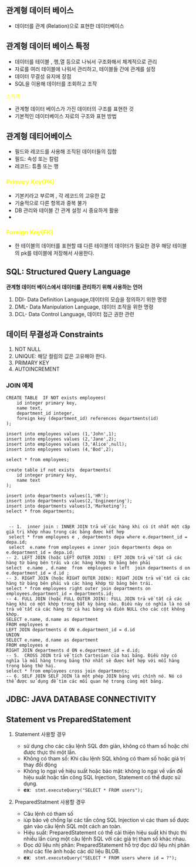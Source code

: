 ## 관계형 데이터 베이스

- 데이터를 관계 (Relation)으로 표현한 데이터베이스

## 관계형 데이터 베이스 특정
- 데이터를 테이블 , 행,열 등으로 나눠서 구조화해서 체계적으로 관리
- 자료를 여러 테이블에 나워서 관리하고, 테이블들 간에 관계를 설정
- 데이터 무결성 유지에 장점
- SQL을 이용해 데이터를 조회하고 조작

<span style="color: yellow;">스키마</span>
-  관계형 데이터 베이스가 가진 데이터의 구조를 표현한 것
-  기본적인 데이터베이스 자료의 구조와 표현 방법

## 관계형 데티어베이스
- 필드와 레코드를 사용해 조직된 데이터들의 집합
-  필드: 속성 또는 칼럼
-  레코드: 튜플 또는 행
  
### <span style="color: yellow;">Primary Key(PK)</span>
- 기본키라고 부르며 , 각 레코드의 고유한 값
- 기술적으로 다른 항목과 중복 불가
-  DB 관리와 테이블 간 관계 설정 시 중요하게 활용
-  
### <span style="color: yellow;">Foreign Key(FK)</span>
- 한 테이블의 데이터를 표현할 떄 다른 테이블의 데이터가 필요한 경우 해당 테이블의 pk를 테이블에 저장해서 사용한다.
  
## SQL: Structured Query Language
**관계형 데이터 베이스에서 데이터를 관리하기 위해 사용하는 언어**
1. DDl- Data Definition Language,데이터의 모습을 정의하기 위한 명령
2. DML- Data Manipulation Language, 데이터 조작을 위한 명령
3. DCL- Data Control Language, 데이터 접근 권한 관련 

## 데이터  무결성과 Constraints
1. NOT NULL
2. UNIQUE: 해당 컬럼의 값은 고유해야 한다.
3. PRIMARY KEY
4. AUTOINCREMENT 


### JOIN 예제

``` drop tables if exists employees;
CREATE TABLE  IF NOT exists employees(
	id integer primary key,
    name text,
    department_id integer,
    foreign key (department_id) references departments(id)
);

insert into employees values (1,'John',1);
insert into employees values (2,'Jane',2);
insert into employees values (3,'Alice',null);
insert into employees values (4,'Bod',2);

select * from employees;

create table if not exists  departments(
	id integer primary key,
    name text
);

insert into departments values(1,'HR');
insert into departments values(2,'Engineering');
insert into departments values(3,'Marketing');
select * from departments;


 -- 1.  inner join : INNER JOIN trả về các hàng khi có ít nhất một cặp giá trị khớp nhau trong các bảng được kết hợp
 select * from employees e , departments depa where e.department_id = depa.id;  
 select  e.name from employees e inner join departments depa on e.department_id = depa.id;  
-- 2. LEFT JOIN (hoặc LEFT OUTER JOIN) : EFT JOIN trả về tất cả các hàng từ bảng bên trái và các hàng khớp từ bảng bên phải
select  e.name , d.name  from  employees e left  join departments d on  e.department_id = d.id ;
-- 3. RIGHT JOIN (hoặc RIGHT OUTER JOIN): RIGHT JOIN trả về tất cả các hàng từ bảng bên phải và các hàng khớp từ bảng bên trái.
select * from employees right outer join departments on employees.department_id = departments.id;
-- 4. FULL JOIN (hoặc FULL OUTER JOIN): FULL JOIN trả về tất cả các hàng khi có một khớp trong bất kỳ bảng nào. Điều này có nghĩa là nó sẽ trả về tất cả các hàng từ cả hai bảng và điền NULL cho các cột không khớp.
SELECT e.name, d.name as department
FROM employees e
LEFT JOIN departments d ON e.department_id = d.id
UNION
SELECT e.name, d.name as department
FROM employees e
RIGHT JOIN departments d ON e.department_id = d.id;
-- 5.  CROSS JOIN trả về tích Cartesian của hai bảng. Điều này có nghĩa là mỗi hàng trong bảng thứ nhất sẽ được kết hợp với mỗi hàng trong bảng thứ hai.  
select * from employees cross join departments;
-- 6. SELF JOIN SELF JOIN là một phép JOIN bảng với chính nó. Nó có thể được sử dụng để tìm các mối quan hệ trong cùng một bảng. 
```
## JDBC: JAVA DATABASE CONNECTIVITY
## Statement vs PreparedStatement
1. Statement 사용할 경우 
   
   - sử dụng cho các câu lệnh SQL đơn giản, không có tham số hoặc chỉ được thực thi một lần.
   - Không có tham số: Khi câu lệnh SQL không có tham số hoặc giá trị thay đổi động
   - Không lo ngại về hiệu suất hoặc bảo mật: không lo ngại về vấn đề hiệu suất hoặc tấn công SQL Injection, Statement có thể được sử dụng.
   - **ex**: ``` stmt.executeQuery("SELECT * FROM users");```
2. PreparedStatment 사용할 경우
   - Câu lệnh có tham số
   - iúp bảo vệ chống lại các tấn công SQL Injection vì các tham số được gán vào câu lệnh SQL một cách an toàn.
   - Hiệu suất: PreparedStatement có thể cải thiện hiệu suất khi thực thi nhiều lần cùng một câu lệnh SQL với các giá trị tham số khác nhau.
   - Đọc dữ liệu nhị phân: PreparedStatement hỗ trợ đọc dữ liệu nhị phân như các file ảnh hoặc các dữ liệu BLOB.
   - **ex**: ``` stmt.executeQuery("SELECT * FROM users where id = ?");```
 